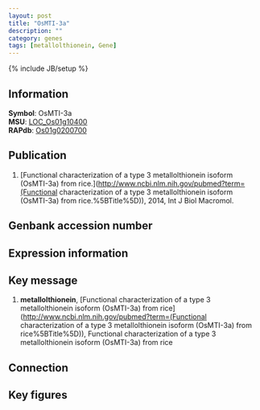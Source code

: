 ```yaml
---
layout: post
title: "OsMTI-3a"
description: ""
category: genes
tags: [metallolthionein, Gene]
---
```

{% include JB/setup %}

## Information
__Symbol__: OsMTI-3a  
__MSU__: [LOC_Os01g10400](http://rice.plantbiology.msu.edu/cgi-bin/ORF_infopage.cgi?orf=LOC_Os01g10400)  
__RAPdb__: [Os01g0200700](http://rapdb.dna.affrc.go.jp/viewer/gbrowse_details/irgsp1?name=Os01g0200700)  

## Publication
1. [Functional characterization of a type 3 metallolthionein isoform (OsMTI-3a) from rice.](http://www.ncbi.nlm.nih.gov/pubmed?term=(Functional characterization of a type 3 metallolthionein isoform (OsMTI-3a) from rice.%5BTitle%5D)), 2014, Int J Biol Macromol.

## Genbank accession number

## Expression information

## Key message
1. __metallolthionein__, [Functional characterization of a type 3 metallolthionein isoform (OsMTI-3a) from  rice](http://www.ncbi.nlm.nih.gov/pubmed?term=(Functional characterization of a type 3 metallolthionein isoform (OsMTI-3a) from  rice%5BTitle%5D)), Functional characterization of a type 3 metallolthionein isoform (OsMTI-3a) from  rice

## Connection

## Key figures


